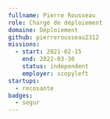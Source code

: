 ```yaml
---
fullname: Pierre Rousseau
role: Chargé de déploiement
domaine: Déploiement
github: pierrerousseau2312
missions:
  - start: 2021-02-15
    end: 2022-03-30
    status: independent
    employer: scopyleft
startups:
  - recosante
badges:
  - segur
---
```



